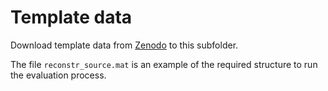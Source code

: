 # Template data
Download template data from [Zenodo](https://zenodo.org/record/4449634#.YAma5-hKhPY) to this subfolder.

The file `reconstr_source.mat` is an example of the required structure to run the evaluation process.
